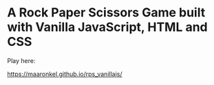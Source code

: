 # A Rock Paper Scissors Game built with Vanilla JavaScript, HTML and CSS

Play here:

<https://maaronkel.github.io/rps_vanillajs/>